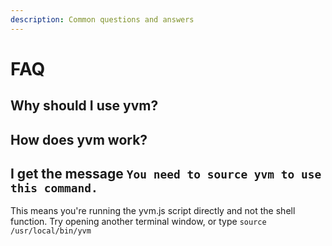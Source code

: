 ```yaml
---
description: Common questions and answers
---
```


# FAQ

## Why should I use yvm?

## How does yvm work?

## I get the message `You need to source yvm to use this command.`
This means you're running the yvm.js script directly and not the shell function.
Try opening another terminal window, or type `source /usr/local/bin/yvm`

